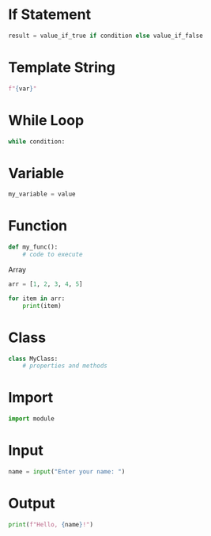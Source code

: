 <link rel="preload" as='style' href="https://actwu.github.io/md2.css"/>
<link rel="stylesheet" href="https://actwu.github.io/md2.css"/>
<script src="https://cdn.jsdelivr.net/gh/iselang/iselang.github.io@main/num.min.js"></script>
<script>
app('Learn - Py'); fav(2);
</script>

# If Statement
```py
result = value_if_true if condition else value_if_false
```

# Template String
```py
f"{var}"
```


# While Loop
```py
while condition:
```
# Variable 
```py
my_variable = value
```

# Function
```py
def my_func():
    # code to execute
```

Array
```py
arr = [1, 2, 3, 4, 5]
```

```py
for item in arr:
    print(item)

```

# Class
```py
class MyClass:
    # properties and methods
```

# Import
```py
import module
```

# Input
```py
name = input("Enter your name: ")
```

# Output
```py
print(f"Hello, {name}!")
```



